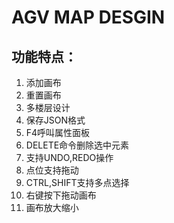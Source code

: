 ﻿---
lastUpdated: true
contributors : true
---
# AGV MAP DESGIN

## 功能特点：

1. 添加画布
2. 重置画布
3. 多楼层设计
4. 保存JSON格式
5. F4呼叫属性面板
6. DELETE命令删除选中元素
7. 支持UNDO,REDO操作
8. 点位支持拖动
9. CTRL,SHIFT支持多点选择
10. 右键按下拖动画布
11. 画布放大缩小